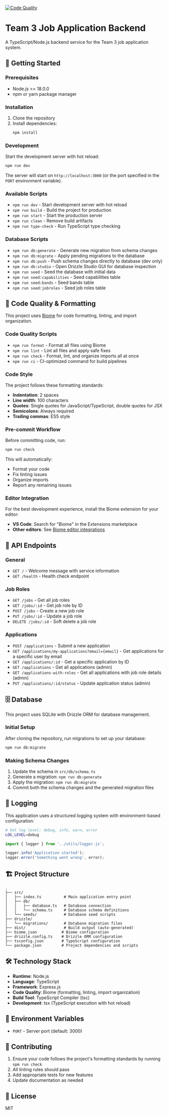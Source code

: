 [![Code Quality](https://github.com/ChrisThompsonK/team3-job-app-backend/actions/workflows/code-quality.yml/badge.svg)](https://github.com/ChrisThompsonK/team3-job-app-backend/actions/workflows/code-quality.yml)

# Team 3 Job Application Backend

A TypeScript/Node.js backend service for the Team 3 job application system.

## 🚀 Getting Started

### Prerequisites

- Node.js >= 18.0.0
- npm or yarn package manager

### Installation

1. Clone the repository
2. Install dependencies:
   ```bash
   npm install
   ```

### Development

Start the development server with hot reload:

```bash
npm run dev
```

The server will start on `http://localhost:3000` (or the port specified in the `PORT` environment variable).

### Available Scripts

- `npm run dev` - Start development server with hot reload
- `npm run build` - Build the project for production
- `npm run start` - Start the production server
- `npm run clean` - Remove build artifacts
- `npm run type-check` - Run TypeScript type checking

### Database Scripts

- `npm run db:generate` - Generate new migration from schema changes
- `npm run db:migrate` - Apply pending migrations to the database
- `npm run db:push` - Push schema changes directly to database (dev only)
- `npm run db:studio` - Open Drizzle Studio GUI for database inspection
- `npm run seed` - Seed the database with initial data
- `npm run seed:capabilities` - Seed capabilities table
- `npm run seed:bands` - Seed bands table
- `npm run seed:jobroles` - Seed job roles table

## 🔧 Code Quality & Formatting

This project uses [Biome](https://biomejs.dev/) for code formatting, linting, and import organization.

### Code Quality Scripts

- `npm run format` - Format all files using Biome
- `npm run lint` - Lint all files and apply safe fixes
- `npm run check` - Format, lint, and organize imports all at once
- `npm run ci` - CI-optimized command for build pipelines

### Code Style

The project follows these formatting standards:
- **Indentation**: 2 spaces
- **Line width**: 100 characters
- **Quotes**: Single quotes for JavaScript/TypeScript, double quotes for JSX
- **Semicolons**: Always required
- **Trailing commas**: ES5 style

### Pre-commit Workflow

Before committing code, run:

```bash
npm run check
```

This will automatically:
- Format your code
- Fix linting issues
- Organize imports
- Report any remaining issues

### Editor Integration

For the best development experience, install the Biome extension for your editor:
- **VS Code**: Search for "Biome" in the Extensions marketplace
- **Other editors**: See [Biome editor integrations](https://biomejs.dev/guides/editors/first-party-extensions/)

## 📡 API Endpoints

### General
- `GET /` - Welcome message with service information
- `GET /health` - Health check endpoint

### Job Roles
- `GET /jobs` - Get all job roles
- `GET /jobs/:id` - Get job role by ID
- `POST /jobs` - Create a new job role
- `PUT /jobs/:id` - Update a job role
- `DELETE /jobs/:id` - Soft delete a job role

### Applications
- `POST /applications` - Submit a new application
- `GET /applications/my-applications?email={email}` - Get applications for a specific user by email
- `GET /applications/:id` - Get a specific application by ID
- `GET /applications` - Get all applications (admin)
- `GET /applications-with-roles` - Get all applications with job role details (admin)
- `PUT /applications/:id/status` - Update application status (admin)

## 🗄️ Database

This project uses SQLite with Drizzle ORM for database management.

### Initial Setup

After cloning the repository, run migrations to set up your database:

```bash
npm run db:migrate
```

### Making Schema Changes

1. Update the schema in `src/db/schema.ts`
2. Generate a migration: `npm run db:generate`
3. Apply the migration: `npm run db:migrate`
4. Commit both the schema changes and the generated migration files

## 📝 Logging

This application uses a structured logging system with environment-based configuration:

```bash
# Set log level: debug, info, warn, error
LOG_LEVEL=debug
```

```typescript
import { logger } from '../utils/logger.js';

logger.info('Application started');
logger.error('Something went wrong', error);
```

## 🏗️ Project Structure

```
.
├── src/
│   ├── index.ts          # Main application entry point
│   ├── db/
│   │   ├── database.ts   # Database connection
│   │   └── schema.ts     # Database schema definitions
│   └── seeds/            # Database seed scripts
├── drizzle/
│   └── migrations/       # Database migration files
├── dist/                 # Build output (auto-generated)
├── biome.json           # Biome configuration
├── drizzle.config.ts    # Drizzle ORM configuration
├── tsconfig.json        # TypeScript configuration
└── package.json         # Project dependencies and scripts
```

## 🛠️ Technology Stack

- **Runtime**: Node.js
- **Language**: TypeScript
- **Framework**: Express.js
- **Code Quality**: Biome (formatting, linting, import organization)
- **Build Tool**: TypeScript Compiler (tsc)
- **Development**: tsx (TypeScript execution with hot reload)

## 📝 Environment Variables

- `PORT` - Server port (default: 3000)

## 🤝 Contributing

1. Ensure your code follows the project's formatting standards by running `npm run check`
2. All linting rules should pass
3. Add appropriate tests for new features
4. Update documentation as needed

## 📄 License

MIT
